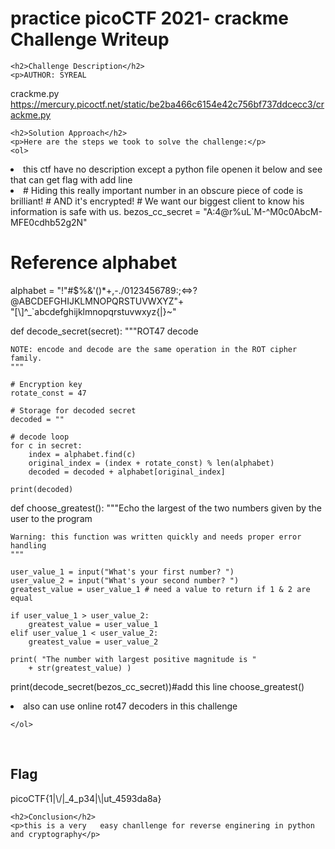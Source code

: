 
<!DOCTYPE html>
<html>

<body>
    <h1>practice picoCTF 2021- crackme Challenge Writeup</h1>

    <h2>Challenge Description</h2>
    <p>AUTHOR: SYREAL
crackme.py
https://mercury.picoctf.net/static/be2ba466c6154e42c756bf737ddcecc3/crackme.py
</p>

    <h2>Solution Approach</h2>
    <p>Here are the steps we took to solve the challenge:</p>
    <ol>
<li>this ctf have no description except a python file openen it below and see that can get flag with add line</li>
        <li> <pr># Hiding this really important number in an obscure piece of code is brilliant!
# AND it's encrypted!
# We want our biggest client to know his information is safe with us.
bezos_cc_secret = "A:4@r%uL`M-^M0c0AbcM-MFE0cdhb52g2N"

# Reference alphabet
alphabet = "!\"#$%&'()*+,-./0123456789:;<=>?@ABCDEFGHIJKLMNOPQRSTUVWXYZ"+ \
            "[\\]^_`abcdefghijklmnopqrstuvwxyz{|}~"



def decode_secret(secret):
    """ROT47 decode

    NOTE: encode and decode are the same operation in the ROT cipher family.
    """

    # Encryption key
    rotate_const = 47

    # Storage for decoded secret
    decoded = ""

    # decode loop
    for c in secret:
        index = alphabet.find(c)
        original_index = (index + rotate_const) % len(alphabet)
        decoded = decoded + alphabet[original_index]

    print(decoded)



def choose_greatest():
    """Echo the largest of the two numbers given by the user to the program

    Warning: this function was written quickly and needs proper error handling
    """

    user_value_1 = input("What's your first number? ")
    user_value_2 = input("What's your second number? ")
    greatest_value = user_value_1 # need a value to return if 1 & 2 are equal

    if user_value_1 > user_value_2:
        greatest_value = user_value_1
    elif user_value_1 < user_value_2:
        greatest_value = user_value_2

    print( "The number with largest positive magnitude is "
        + str(greatest_value) )


print(decode_secret(bezos_cc_secret))#add this line
choose_greatest()
</pr></li>
 <li>also can use online rot47 decoders in this challenge</li>   
    
    </ol>
<br>
    <h2>Flag</h2>
    <p class="flag">picoCTF{1|\/|_4_p34|\|ut_4593da8a}
</p>

    <h2>Conclusion</h2>
    <p>this is a very   easy chanllenge for reverse enginering in python and cryptography</p>
</body>
</html>
